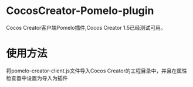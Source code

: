 # CocosCreator-Pomelo-plugin
Cocos Creator客户端Pomelo插件,Cocos Creator 1.5已经测试可用。

# 使用方法
将pomelo-creator-client.js文件导入Cocos Creator的工程目录中，并且在属性检查器中设置为导入为插件
